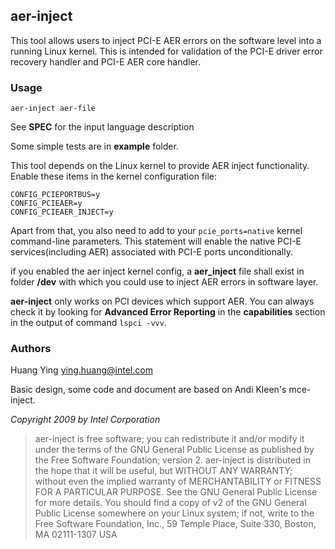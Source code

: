 ## aer-inject
This tool allows users to inject PCI-E AER errors on the software level into
a running Linux kernel. This is intended for validation of the PCI-E
driver error recovery handler and PCI-E AER core handler.

### Usage
```
aer-inject aer-file
```
See **SPEC** for the input language description

Some simple tests are in **example** folder.

This tool depends on the Linux kernel to provide AER inject functionality.
Enable these items in the kernel configuration file:
```
CONFIG_PCIEPORTBUS=y
CONFIG_PCIEAER=y
CONFIG_PCIEAER_INJECT=y
```
Apart from that, you also need to add to your `pcie_ports=native` kernel command-line parameters. 
This statement will enable the native PCI-E services(including AER) associated with PCI-E ports
unconditionally.

if you enabled the aer inject kernel config, a **aer_inject** file shall exist in folder **/dev** with
which you could use to inject AER errors in software layer.

**aer-inject** only works on PCI devices which support AER. You can always check it by looking for 
**Advanced Error Reporting** in the **capabilities** section in the output of command `lspci -vvv`.

### Authors

Huang Ying <ying.huang@intel.com>

Basic design, some code and document are based on Andi Kleen's
mce-inject.

*Copyright 2009 by Intel Corporation*
> aer-inject is free software; you can redistribute it and/or modify
> it under the terms of the GNU General Public License as published
> by the Free Software Foundation; version 2.
> aer-inject is distributed in the hope that it will be useful, but
> WITHOUT ANY WARRANTY; without even the implied warranty of
> MERCHANTABILITY or FITNESS FOR A PARTICULAR PURPOSE.  See the GNU
> General Public License for more details.
> You should find a copy of v2 of the GNU General Public License
> somewhere on your Linux system; if not, write to the Free Software
> Foundation, Inc., 59 Temple Place, Suite 330, Boston, MA 02111-1307
> USA

